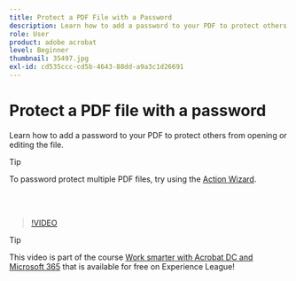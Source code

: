 ```yaml
---
title: Protect a PDF File with a Password
description: Learn how to add a password to your PDF to protect others from opening or editing the file
role: User
product: adobe acrobat
level: Beginner
thumbnail: 35497.jpg
exl-id: cd535ccc-cd5b-4643-88dd-a9a3c1d26691
---
```

# Protect a PDF file with a password

Learn how to add a password to your PDF to protect others from opening or editing the file.

>[!TIP]
>
>To password protect multiple PDF files, try using the [Action Wizard](../advanced-tasks/action.md).

<br>&nbsp;

>[!VIDEO](https://video.tv.adobe.com/v/35497?hidetitle=true)

>[!TIP]
>
>This video is part of the course [Work smarter with Acrobat DC and Microsoft 365](https://experienceleague.adobe.com/?recommended=Acrobat-U-1-2021.microsoft365) that is available for free on Experience League!

